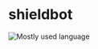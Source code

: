 # shieldbot
![Mostly used language](https://img.shields.io/github/languages/top/MagicMarvMan/shieldbot.svg)
